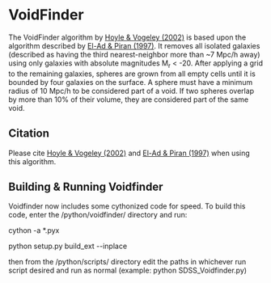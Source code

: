 # VoidFinder

The VoidFinder algorithm by [Hoyle & Vogeley (2002)](http://adsabs.harvard.edu/abs/2002ApJ...566..641H) is based upon the algorithm described by [El-Ad & Piran (1997)](http://adsabs.harvard.edu/abs/1997ApJ...491..421E).  It removes all isolated galaxies (described as having the third nearest-neighbor more than ~7 Mpc/h away) using only galaxies with absolute magnitudes M<sub>r</sub> < -20.  After applying a grid to the remaining galaxies, spheres are grown from all empty cells until it is bounded by four galaxies on the surface.  A sphere must have a minimum radius of 10 Mpc/h to be considered part of a void.  If two spheres overlap by more than 10% of their volume, they are considered part of the same void.

## Citation

Please cite [Hoyle & Vogeley (2002)](http://adsabs.harvard.edu/abs/2002ApJ...566..641H) and [El-Ad & Piran (1997)](http://adsabs.harvard.edu/abs/1997ApJ...491..421E) when using this algorithm.




## Building & Running Voidfinder
Voidfinder now includes some cythonized code for speed.  To build this code, enter the 
/python/voidfinder/ directory and run:

cython -a *.pyx

python setup.py build_ext --inplace

then from the /python/scripts/ directory edit the paths in whichever run script desired and run
as normal (example: python SDSS_Voidfinder.py)
